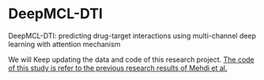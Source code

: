 # DeepMCL-DTI
 DeepMCL-DTI: predicting drug-target interactions using multi-channel deep learning with attention mechanism

 We will Keep updating the data and code of this research project.
 [The code of this study is refer to the previous research results of Mehdi et al.](https://github.com/yazdanimehdi/AttentionSiteDTI)
